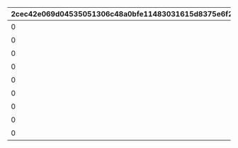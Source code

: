 |2cec42e069d04535051306c48a0bfe11483031615d8375e6f2adc41d0a8a6330|fc249d2479c7779e42e1ef11eb3dcf198e4a470cefc2e9f2d5a63c04bd137cab|3bd300fe488ad440528ead12e86618ba1e1ae15bab3b4dcadda8cbd5c9b72cc7|4a020f9a428acd97ecca4f07fc6177ac6926ece7c900d55b50913ac353d37eb2|06eec92ecc2d265c737dbbf94b06c222de212ff6c70a1882d712a9680386ba1c|de35009e1209780138389f0c27225399f3428b6f65b30a680b2ef48d99ea7a1f|28c63ae211fd91fbe2c73a480681c28de3539e413281ff3b3246d36b5d11f937|fa4d2bcdbf1045464289e2c7f2f5b19b4a03566185d10fc1510866a5fa9b3995|04644a9aaaa69b9787914e1a10e288b7ec2b41d8f848ad77ecb5f852cabf38d3|86cf927a67bb1e507de51dae0dab658577aeaa1e629174fec3efc59cb9ae8a1f|
| --- | --- | --- | --- | --- | --- | --- | --- | --- | --- |
|0|10101|10104|アニメ Season1 全巻購入特典|10102|101|2020-11-05 12:00:00|10103|2030/05/15 4:59:59|0|
|0|10201|0|アニメ Season2 全巻購入特典|10202|102|2022-05-16 00:00:00|10203|2030/12/31 23:59:59|0|
|0|0|0|週刊ファミ通|0|201|2021-05-19 00:00:00|0|2022/05/19 23:59:59|0|
|0|0|0|公式アートワークス Vol.3|0|202|2021-07-30 00:00:00|0|2030/07/30 23:59:59|0|
|0|0|0|プリコネフェス2023　リアルガチャ|0|203|2023-01-15 15:00:00|0|2024/01/31 23:59:59|0|
|0|0|0|キャラクターソングアルバムVol.5 購入特典|0|204|2024-02-14 00:00:00|0|2025/02/13 23:59:59|0|
|0|0|0|サウンドトラックVol.6 購入特典|0|205|2024-02-14 00:00:00|0|2025/02/13 23:59:59|0|
|0|0|0|佐賀市ふるさと納税返礼品|0|206|2024-11-29 12:00:00|0|2030/12/31 23:59:59|0|
|0|0|0|キャラクターソングアルバムVol.6 購入特典|0|207|2025-02-10 12:00:00|0|2026/02/11 23:59:59|0|